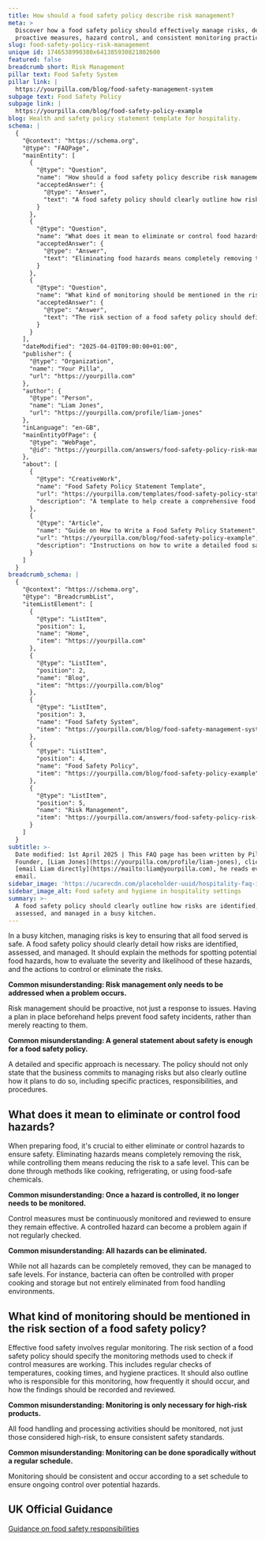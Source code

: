 ```yaml
---
title: How should a food safety policy describe risk management?
meta: >
  Discover how a food safety policy should effectively manage risks, detailing
  proactive measures, hazard control, and consistent monitoring practices.
slug: food-safety-policy-risk-management
unique id: 1746538990380x641385930821802600
featured: false
breadcrumb short: Risk Management
pillar text: Food Safety System
pillar link: |
  https://yourpilla.com/blog/food-safety-management-system
subpage text: Food Safety Policy
subpage link: |
  https://yourpilla.com/blog/food-safety-policy-example
blog: Health and safety policy statement template for hospitality.
schema: |
  {
    "@context": "https://schema.org",
    "@type": "FAQPage",
    "mainEntity": [
      {
        "@type": "Question",
        "name": "How should a food safety policy describe risk management?",
        "acceptedAnswer": {
          "@type": "Answer",
          "text": "A food safety policy should clearly outline how risks are identified, assessed, and managed in a busy kitchen. This involves detailing methods for spotting potential food hazards, evaluating the severity and likelihood of these hazards, and describing actions taken to control or eliminate the risks. The policy should be proactive, detailing specific practices, responsibilities, and procedures before issues arise, ensuring ongoing food safety."
        }
      },
      {
        "@type": "Question",
        "name": "What does it mean to eliminate or control food hazards?",
        "acceptedAnswer": {
          "@type": "Answer",
          "text": "Eliminating food hazards means completely removing the risk, whereas controlling food hazards refers to reducing the risk to a safe level. This can be achieved through various methods such as cooking, refrigerating, or using food-safe chemicals. It is crucial that control measures are consistently monitored and reviewed to maintain their effectiveness over time."
        }
      },
      {
        "@type": "Question",
        "name": "What kind of monitoring should be mentioned in the risk section of a food safety policy?",
        "acceptedAnswer": {
          "@type": "Answer",
          "text": "The risk section of a food safety policy should define specific monitoring methods to ensure that control measures are effective. This includes regular checks of temperatures, cooking times, and hygiene practices, as well as identifying those responsible for monitoring, the frequency of checks, and how findings are to be recorded and reviewed to maintain food safety standards."
        }
      }
    ],
    "dateModified": "2025-04-01T09:00:00+01:00",
    "publisher": {
      "@type": "Organization",
      "name": "Your Pilla",
      "url": "https://yourpilla.com"
    },
    "author": {
      "@type": "Person",
      "name": "Liam Jones",
      "url": "https://yourpilla.com/profile/liam-jones"
    },
    "inLanguage": "en-GB",
    "mainEntityOfPage": {
      "@type": "WebPage",
      "@id": "https://yourpilla.com/answers/food-safety-policy-risk-management"
    },
    "about": [
      {
        "@type": "CreativeWork",
        "name": "Food Safety Policy Statement Template",
        "url": "https://yourpilla.com/templates/food-safety-policy-statement",
        "description": "A template to help create a comprehensive food safety policy, detailing risk management and safety practices."
      },
      {
        "@type": "Article",
        "name": "Guide on How to Write a Food Safety Policy Statement",
        "url": "https://yourpilla.com/blog/food-safety-policy-example",
        "description": "Instructions on how to write a detailed food safety policy statement, including information on using templates effectively."
      }
    ]
  }
breadcrumb_schema: |
  {
    "@context": "https://schema.org",
    "@type": "BreadcrumbList",
    "itemListElement": [
      {
        "@type": "ListItem",
        "position": 1,
        "name": "Home",
        "item": "https://yourpilla.com"
      },
      {
        "@type": "ListItem",
        "position": 2,
        "name": "Blog",
        "item": "https://yourpilla.com/blog"
      },
      {
        "@type": "ListItem",
        "position": 3,
        "name": "Food Safety System",
        "item": "https://yourpilla.com/blog/food-safety-management-system"
      },
      {
        "@type": "ListItem",
        "position": 4,
        "name": "Food Safety Policy",
        "item": "https://yourpilla.com/blog/food-safety-policy-example"
      },
      {
        "@type": "ListItem",
        "position": 5,
        "name": "Risk Management",
        "item": "https://yourpilla.com/answers/food-safety-policy-risk-management"
      }
    ]
  }
subtitle: >-
  Date modified: 1st April 2025 | This FAQ page has been written by Pilla
  Founder, [Liam Jones](https://yourpilla.com/profile/liam-jones), click to
  [email Liam directly](https://mailto:liam@yourpilla.com), he reads every
  email.
sidebar_image: 'https://ucarecdn.com/placeholder-uuid/hospitality-faq-image.jpg'
sidebar_image_alt: Food safety and hygiene in hospitality settings
summary: >-
  A food safety policy should clearly outline how risks are identified,
  assessed, and managed in a busy kitchen.
---
```

In a busy kitchen, managing risks is key to ensuring that all food served is safe. A food safety policy should clearly detail how risks are identified, assessed, and managed. It should explain the methods for spotting potential food hazards, how to evaluate the severity and likelihood of these hazards, and the actions to control or eliminate the risks.

**Common misunderstanding: Risk management only needs to be addressed when a problem occurs.**

Risk management should be proactive, not just a response to issues. Having a plan in place beforehand helps prevent food safety incidents, rather than merely reacting to them.

**Common misunderstanding: A general statement about safety is enough for a food safety policy.**

A detailed and specific approach is necessary. The policy should not only state that the business commits to managing risks but also clearly outline how it plans to do so, including specific practices, responsibilities, and procedures.

## What does it mean to eliminate or control food hazards?

When preparing food, it's crucial to either eliminate or control hazards to ensure safety. Eliminating hazards means completely removing the risk, while controlling them means reducing the risk to a safe level. This can be done through methods like cooking, refrigerating, or using food-safe chemicals.

**Common misunderstanding: Once a hazard is controlled, it no longer needs to be monitored.**

Control measures must be continuously monitored and reviewed to ensure they remain effective. A controlled hazard can become a problem again if not regularly checked.

**Common misunderstanding: All hazards can be eliminated.**

While not all hazards can be completely removed, they can be managed to safe levels. For instance, bacteria can often be controlled with proper cooking and storage but not entirely eliminated from food handling environments.

## What kind of monitoring should be mentioned in the risk section of a food safety policy?

Effective food safety involves regular monitoring. The risk section of a food safety policy should specify the monitoring methods used to check if control measures are working. This includes regular checks of temperatures, cooking times, and hygiene practices. It should also outline who is responsible for this monitoring, how frequently it should occur, and how the findings should be recorded and reviewed.

**Common misunderstanding: Monitoring is only necessary for high-risk products.**

All food handling and processing activities should be monitored, not just those considered high-risk, to ensure consistent safety standards.

**Common misunderstanding: Monitoring can be done sporadically without a regular schedule.**

Monitoring should be consistent and occur according to a set schedule to ensure ongoing control over potential hazards.

## UK Official Guidance

[Guidance on food safety responsibilities](https://www.gov.uk/food-safety-your-responsibilities)
